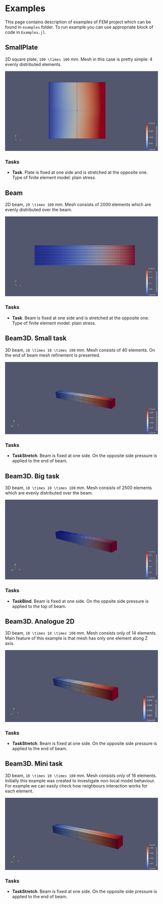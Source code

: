 # Examples

This page contains description of examples of FEM project which can be found in `examples`
folder. To run example you can use appropriate block of code in `Examples.jl`.

## SmallPlate

2D square plate, ``100 \times 100`` mm. Mesh in this case is pretty simple: 4 
evenly distributed elements.

![SmallPlate example](./images/smallplate.png)

### Tasks

- **Task**. Plate is fixed at one side and is stretched at the opposite one. Type of finite 
    element model: plain stress.

## Beam

2D beam, ``20 \times 100`` mm. Mesh consists of 2000 elements which are evenly distributed
over the beam.

![Beam example](./images/beam.png)

### Tasks

- **Task**. Beam is fixed at one side and is stretched at the opposite one. Type of finite 
    element model: plain stress.

## Beam3D. Small task
3D beam, ``10 \times 10 \times 100`` mm. Mesh consists of 40 elements. On the end of beam 
mesh refinement is presented.

![Beam3D/Small example](./images/beam3D_small.png)

### Tasks

- **TaskStretch**. Beam is fixed at one side. On the opposite side pressure is applied to
    the end of beam.


## Beam3D. Big task

3D beam, ``10 \times 10 \times 100`` mm. Mesh consists of 2500 elements which are evenly
distributed over the beam.

![Beam3D/Big example](./images/beam3D_big.png)

### Tasks

- **TaskBind**. Beam is fixed at one side. On the oppsite side pressure is applied to the 
    top of beam.

## Beam3D. Analogue 2D

3D beam, ``10 \times 10 \times 100`` mm. Mesh consists only of 14 elements. Main feature of
this example is that mesh has only one element along Z axis.

![Beam3D/Analogue 2D](./images/beam3D_analogue2d.png)

### Tasks

- **TaskStretch**. Beam is fixed at one side. On the opposite side pressure is applied to
    the end of beam.

## Beam3D. Mini task

3D beam, ``10 \times 10 \times 100`` mm. Mesh consists only of 16 elements. Initially this
example was created to investigate non-local model behaviour. For example we can easily
check how neighbours interaction works for each element.

![Beam3D/Mini example](./images/beam3D_mini.png)

### Tasks

- **TaskStretch**. Beam is fixed at one side. On the opposite side pressure is applied to
    the end of beam.
